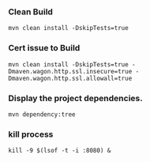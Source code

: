 
### Clean Build
`````
mvn clean install -DskipTests=true
`````

### Cert issue to Build
`````
mvn clean install -DskipTests=true -Dmaven.wagon.http.ssl.insecure=true -Dmaven.wagon.http.ssl.allowall=true 
`````

### Display the project dependencies.
`````
mvn dependency:tree
`````

### kill process
`````
kill -9 $(lsof -t -i :8080) &
`````